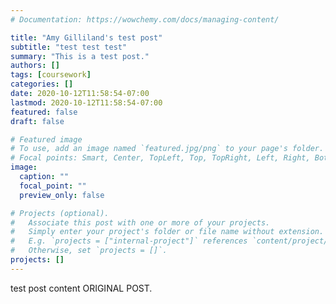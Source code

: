 ```yaml
---
# Documentation: https://wowchemy.com/docs/managing-content/

title: "Amy Gilliland's test post"
subtitle: "test test test"
summary: "This is a test post."
authors: []
tags: [coursework]
categories: []
date: 2020-10-12T11:58:54-07:00
lastmod: 2020-10-12T11:58:54-07:00
featured: false
draft: false

# Featured image
# To use, add an image named `featured.jpg/png` to your page's folder.
# Focal points: Smart, Center, TopLeft, Top, TopRight, Left, Right, BottomLeft, Bottom, BottomRight.
image:
  caption: ""
  focal_point: ""
  preview_only: false

# Projects (optional).
#   Associate this post with one or more of your projects.
#   Simply enter your project's folder or file name without extension.
#   E.g. `projects = ["internal-project"]` references `content/project/deep-learning/index.md`.
#   Otherwise, set `projects = []`.
projects: []
---
```

test post content ORIGINAL POST.
